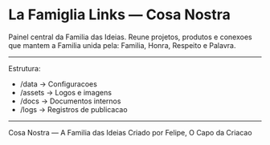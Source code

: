﻿# La Famiglia Links — Cosa Nostra

Painel central da Familia das Ideias.
Reune projetos, produtos e conexoes que mantem a Familia unida pela:
Familia, Honra, Respeito e Palavra.

---
Estrutura:
- /data → Configuracoes
- /assets → Logos e imagens
- /docs → Documentos internos
- /logs → Registros de publicacao
---

Cosa Nostra — A Familia das Ideias
Criado por Felipe, O Capo da Criacao
